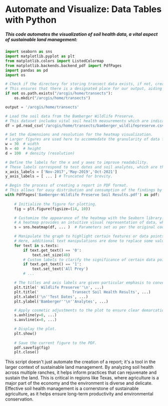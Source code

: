  # Automate and Visualize: Data Tables with Python
 

##### This code automates the visualization of soil health data, a vital aspect of sustainable land management:

```python
import seaborn as sns
import matplotlib.pyplot as plt
from matplotlib.colors import ListedColormap
from matplotlib.backends.backend_pdf import PdfPages
import pandas as pd
import os

# Check if the directory for storing transect data exists, if not, create it.
# This ensures that there is a designated place for our output, aiding in systematic data management.
if not os.path.exists("/arcgis/home/transects"):
    os.mkdir("/arcgis/home/transects")

output = '/arcgis/home/transects'

# Load the soil data from the Bamberger Wildlife Preserve.
# This dataset includes vital soil health measurements which are indicative of the land's ability to sustain agricultural productivity.
df = pd.read_csv('/arcgis/home/transects/bamberger_wildlifepreserve.csv', index_col=0)

# Set the dimensions and resolution for the heatmap visualization.
# Larger figures are used here to accommodate the granularity of data for detailed inspection.
w = 30  # width
h = 40  # height
d = 100  # density (resolution)

# Define the labels for the x and y axes to improve readability.
# These labels correspond to test dates and soil analytes, which are the chemical and biological markers of soil health.
x_axis_labels = ['Nov-2017','May-2019','Oct-2021']
y_axis_labels = [ ... ] # Truncated for brevity.

# Begin the process of creating a report in PDF format.
# This allows for easy distribution and consumption of the findings by stakeholders.
with PdfPages('Bamberger-Wildlife Preserve Soil Results.pdf') as pdf:
    
    # Initialize the figure for plotting.
    fig = plt.figure(figsize=(14, 10))

    # Customize the appearance of the heatmap with the Seaborn library.
    # A heatmap provides an intuitive visual representation of data, where color intensity reflects measurement values.
    s = sns.heatmap(df, ... )  # Parameters set as per the original code.

    # Manipulate the graph to highlight certain features or data points.
    # Here, additional text manipulations are done to replace some values with descriptive text.
    for text in s.texts:
        if text.get_text() == '0':
            text.set_size(40)
        # Custom labels to clarify the significance of certain data points.
        if text.get_text() == '1':
            text.set_text('All Prey')
        # ...

    # The titles and axis labels are given particular emphasis to convey the scope of the study clearly.
    plt.title(' Wildlife Preserve''\n', ...)
    plt.title('               Transect Soil Health Results', ...)
    plt.xlabel('\n''Test Dates', ...)
    plt.ylabel('Bamberger''\n''Analytes', ...)

    # Apply cosmetic adjustments to the plot to ensure clear demarcation of the boundaries.
    s.axhline(y=0, ...)
    s.axvline(x=0, ...)

    # Display the plot.
    plt.show()
    
    # Save the current figure to the PDF.
    pdf.savefig(fig)
    plt.close()

```

This script doesn't just automate the creation of a report; it's a tool in the larger context of sustainable land management. By analyzing soil health across multiple ranches, it helps inform practices that can rejuvenate and sustain the land. This is critical in regions like Texas, where agriculture is a major part of the economy and the environment is diverse and delicate. Effective soil health management is a cornerstone of sustainable agriculture, as it helps ensure long-term productivity and environmental conservation.
